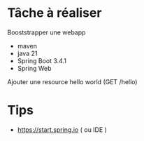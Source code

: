 # Tâche à réaliser 

Booststrapper une webapp 
 - maven
 - java 21
 - Spring Boot 3.4.1
 - Spring Web 

Ajouter une resource hello world (GET /hello)

# Tips

- https://start.spring.io ( ou IDE )

